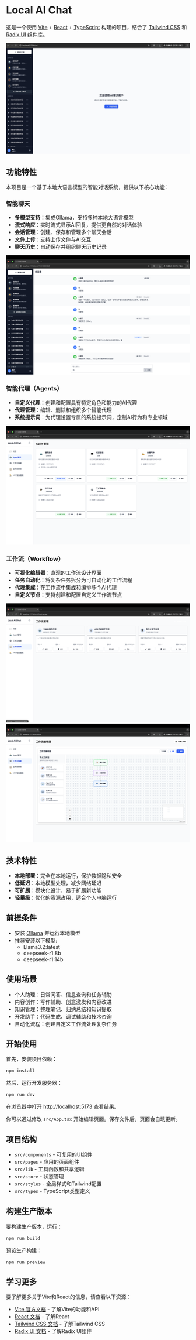 # Local AI Chat

这是一个使用 [Vite](https://vitejs.dev/) + [React](https://react.dev/) + [TypeScript](https://www.typescriptlang.org/) 构建的项目，结合了 [Tailwind CSS](https://tailwindcss.com/) 和 [Radix UI](https://www.radix-ui.com/) 组件库。

![](assets/1742445165345.jpg)

## 功能特性

本项目是一个基于本地大语言模型的智能对话系统，提供以下核心功能：

### 智能聊天

- **多模型支持**：集成Ollama，支持多种本地大语言模型
- **流式响应**：实时流式显示AI回复，提供更自然的对话体验
- **会话管理**：创建、保存和管理多个聊天会话
- **文件上传**：支持上传文件与AI交互
- **聊天历史**：自动保存并组织聊天历史记录


![聊天界面截图](assets/WX20250320-123351@2x.png)

### 智能代理（Agents）

- **自定义代理**：创建和配置具有特定角色和能力的AI代理
- **代理管理**：编辑、删除和组织多个智能代理
- **系统提示词**：为代理设置专属的系统提示词，定制AI行为和专业领域

![](assets/WX20250320-123454@2x.png)

### 工作流（Workflow）

- **可视化编辑器**：直观的工作流设计界面
- **任务自动化**：将复杂任务拆分为可自动化的工作流程
- **代理集成**：在工作流中集成和编排多个AI代理
- **自定义节点**：支持创建和配置自定义工作流节点

![](assets/WX20250320-123519@2x.png)
![](assets/WX20250320-123507@2x.png)

## 技术特性

- **本地部署**：完全在本地运行，保护数据隐私安全
- **低延迟**：本地模型处理，减少网络延迟
- **可扩展**：模块化设计，易于扩展新功能
- **轻量级**：优化的资源占用，适合个人电脑运行

## 前提条件

- 安装 [Ollama](https://ollama.ai/) 并运行本地模型
- 推荐安装以下模型:
  - Llama3.2:latest
  - deepseek-r1:8b
  - deepseek-r1:14b

## 使用场景

- 个人助理：日常问答、信息查询和任务辅助
- 内容创作：写作辅助、创意激发和内容改进
- 知识管理：整理笔记、归纳总结和知识提取
- 开发助手：代码生成、调试辅助和技术咨询
- 自动化流程：创建自定义工作流处理复杂任务

## 开始使用

首先，安装项目依赖：

```bash
npm install
```

然后，运行开发服务器：

```bash
npm run dev
```

在浏览器中打开 [http://localhost:5173](http://localhost:5173) 查看结果。


你可以通过修改 `src/App.tsx` 开始编辑页面。保存文件后，页面会自动更新。

## 项目结构

- `src/components` - 可复用的UI组件
- `src/pages` - 应用的页面组件
- `src/lib` - 工具函数和共享逻辑
- `src/store` - 状态管理
- `src/styles` - 全局样式和Tailwind配置
- `src/types` - TypeScript类型定义

## 构建生产版本

要构建生产版本，运行：

```bash
npm run build
```

预览生产构建：

```bash
npm run preview
```

## 学习更多

要了解更多关于Vite和React的信息，请查看以下资源：

- [Vite 官方文档](https://vitejs.dev/guide/) - 了解Vite的功能和API
- [React 文档](https://react.dev/) - 了解React
- [Tailwind CSS 文档](https://tailwindcss.com/docs) - 了解Tailwind CSS
- [Radix UI 文档](https://www.radix-ui.com/docs/primitives/overview/introduction) - 了解Radix UI组件
